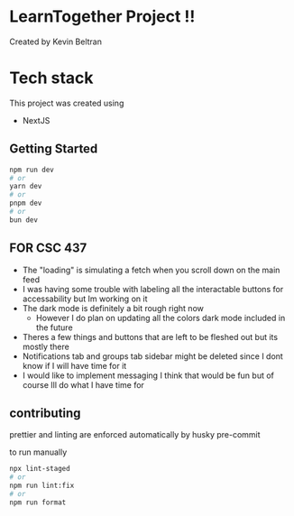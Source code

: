 # LearnTogether Project !!

Created by Kevin Beltran

# Tech stack

This project was created using

- NextJS

## Getting Started

```bash
npm run dev
# or
yarn dev
# or
pnpm dev
# or
bun dev
```

## FOR CSC 437 

- The "loading" is simulating a fetch when you scroll down on the main feed
- I was having some trouble with labeling all the interactable buttons for accessability but Im working on it
- The dark mode is definitely a bit rough right now 
    - However I do plan on updating all the colors dark mode included in the future
- Theres a few things and buttons that are left to be fleshed out but its mostly there
- Notifications tab and groups tab sidebar might be deleted since I dont know if I will have time for it
- I would like to implement messaging I think that would be fun but of course Ill do what I have time for 

## contributing

prettier and linting are enforced automatically by husky pre-commit

to run manually

```bash
npx lint-staged
# or
npm run lint:fix
# or
npm run format
```
